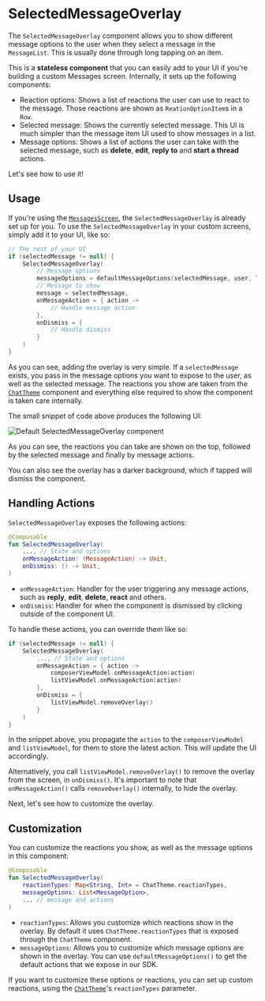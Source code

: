 # SelectedMessageOverlay

The `SelectedMessageOverlay` component allows you to show different message options to the user when they select a message in the `MessageList`. This is usually done through long tapping on an item.

This is a **stateless component** that you can easily add to your UI if you're building a custom Messages screen. Internally, it sets up the following components:

* Reaction options: Shows a list of reactions the user can use to react to the message. Those reactions are shown as `ReationOptionItem`s in a `Row`.
* Selected message: Shows the currently selected message. This UI is much simpler than the message item UI used to show messages in a list.
* Message options: Shows a list of actions the user can take with the selected message, such as **delete**, **edit**, **reply to** and **start a thread** actions.

Let's see how to use it!

## Usage

If you're using the [`MessagesScreen`](./01-messages-screen.md), the `SelectedMessageOverlay` is already set up for you. To use the `SelectedMessageOverlay` in your custom screens, simply add it to your UI, like so:

```kotlin
// The rest of your UI
if (selectedMessage != null) {
    SelectedMessageOverlay(
        // Message options
        messageOptions = defaultMessageOptions(selectedMessage, user, listViewModel.isInThread),
        // Message to show
        message = selectedMessage,
        onMessageAction = { action ->
            // Handle message action
        },
        onDismiss = { 
            // Handle dismiss
        }
    )
}
```

As you can see, adding the overlay is very simple. If a `selectedMessage` exists, you pass in the message options you want to expose to the user, as well as the selected message. The reactions you show are taken from the [`ChatTheme`](../02-general-customization/01-chat-theme.md) component and everything else required to show the component is taken care internally.

The small snippet of code above produces the following UI:

![Default SelectedMessageOverlay component](../../assets/compose_default_selected_message_overlay_component.png)

As you can see, the reactions you can take are shown on the top, followed by the selected message and finally by message actions.

You can also see the overlay has a darker background, which if tapped will dismiss the component.

## Handling Actions

`SelectedMessageOverlay` exposes the following actions:

```kotlin
@Composable
fun SelectedMessageOverlay(
    ..., // State and options
    onMessageAction: (MessageAction) -> Unit,
    onDismiss: () -> Unit,
)
```

* `onMessageAction`: Handler for the user triggering any message actions, such as **reply**, **edit**, **delete**, **react** and others.
* `onDismiss`: Handler for when the component is dismissed by clicking outside of the component UI.

To handle these actions, you can override them like so:

```kotlin
if (selectedMessage != null) {
    SelectedMessageOverlay(
        ..., // State and options
        onMessageAction = { action ->
            composerViewModel.onMessageAction(action)
			listViewModel.onMessageAction(action)
        },
        onDismiss = {
			listViewModel.removeOverlay()
        }
    )
}
```

In the snippet above, you propagate the `action` to the `composerViewModel` and `listViewModel`, for them to store the latest action. This will update the UI accordingly.

Alternatively, you call `listViewModel.removeOverlay()` to remove the overlay from the screen, in `onDismiss()`. It's important to note that `onMessageAction()` calls `removeOverlay()` internally, to hide the overlay.

Next, let's see how to customize the overlay.

## Customization

You can customize the reactions you show, as well as the message options in this component:

```kotlin
@Composable
fun SelectedMessageOverlay(
    reactionTypes: Map<String, Int> = ChatTheme.reactionTypes,
    messageOptions: List<MessageOption>,
    ... // message and actions
)
```

* `reactionTypes`: Allows you customize which reactions show in the overlay. By default it uses `ChatTheme.reactionTypes` that is exposed through the `ChatTheme` component.
* `messageOptions`: Allows you to customize which message options are shown in the overlay. You can use `defaultMessageOptions()` to get the default actions that we expose in our SDK.

If you want to customize these options or reactions, you can set up custom reactions, using the [`ChatTheme`](../02-general-customization/01-chat-theme.md)'s `reactionTypes` parameter.
